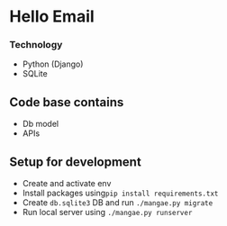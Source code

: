 # Hello Email

### Technology 

* Python (Django)
* SQLite 

## Code base contains 
* Db model
* APIs 

## Setup for development
* Create and activate env
* Install packages using`pip install requirements.txt`
* Create `db.sqlite3` DB and run `./mangae.py migrate`
* Run local server using `./mangae.py runserver`
